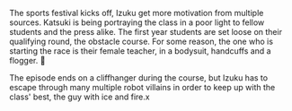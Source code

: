 The sports festival kicks off, Izuku get more motivation from multiple sources. Katsuki is being portraying the class in a poor light to fellow students and the press alike. The first year students are set loose on their qualifying round, the obstacle course. For some reason, the one who is starting the race is their female teacher, in a bodysuit, handcuffs and a flogger. 🤣

The episode ends on a cliffhanger during the course, but Izuku has to escape through many multiple robot villains in order to keep up with the class' best, the guy with ice and fire.x